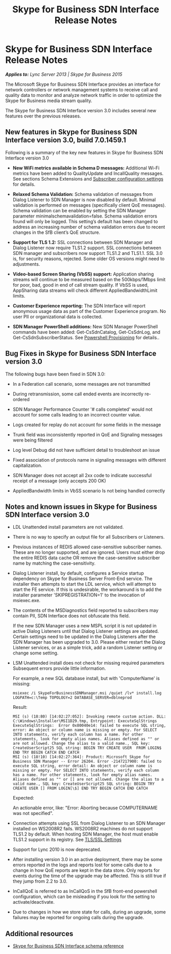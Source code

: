 ﻿---
title: Skype for Business SDN Interface Release Notes
TOCTitle: Skype for Business SDN Interface Release Notes
ms:assetid: 726f613b-4639-4433-85db-50a572778ab8
ms:mtpsurl: https://msdn.microsoft.com/en-us/library/Mt269085(v=office.16)
ms:contentKeyID: 66262507
ms.date: 02/27/2017
mtps_version: v=office.16
---

# Skype for Business SDN Interface Release Notes


_**Applies to:** Lync Server 2013 | Skype for Business 2015_

The Microsoft Skype for Business SDN Interface provides an interface for network controllers or network management systems to receive call and quality data to monitor and analyze network traffic in order to optimize the Skype for Business media stream quality.

The Skype for Business SDN Interface version 3.0 includes several new features over the previous releases.

## New features in Skype for Business SDN Interface version 3.0, build 7.0.1459.1

Following is a summary of the key new features in Skype for Business SDN Interface version 3.0

  - **New WiFi metrics available in Schema D messages:** Additional Wi-Fi metrics have been added to QualityUpdate and IncallQuality messages. See sections Schema Extensions and [Subscriber configuration settings](configuring-sdn-interface-using-the-command-prompt.md) for details.

  - **Relaxed Schema Validation:** Schema validation of messages from Dialog Listener to SDN Manager is now disabled by default. Minimal validation is performed on messages (specifically client QoE messages). Schema validation can be enabled by setting the SDN Manager parameter minimalschemavalidation=false. Schema validation errors found will only be logged. This setting’s default has been changed to address an increasing number of schema validation errors due to recent changes in the SfB client’s QoE structure.

  - **Support for TLS 1.2:** SSL connections between SDN Manager and Dialog Listener now require TLS1.2 support. SSL connections between SDN manager and subscribers now support TLS1.2 and TLS1.1. SSL 3.0 is, for security reasons, rejected. Some older OS versions might need to adjustments.

  - **Video-based Screen Sharing (VbSS) support:** Application sharing streams will continue to be measured based on the 500kbps/1Mbps limit for poor, bad, good in end of call stream quality. If VbSS is used, AppSharing data streams will check different AppliedBandwidthLimit limits.

  - **Customer Experience reporting:** The SDN Interface will report anonymous usage data as part of the Customer Experience program. No user PII or organizational data is collected.

  - **SDN Manager PowerShell additions:** New SDN Manager PowerShell commands have been added: Get-CsSdnCatalog, Get-CsSdnLog, and Get-CsSdnSubscriberStatus. See [Powershell Provisioning](powershell-provisioning.md) for details..

## Bug Fixes in Skype for Business SDN Interface version 3.0

The following bugs have been fixed in SDN 3.0:

  - In a Federation call scenario, some messages are not transmitted

  - During retransmission, some call ended events are incorrectly re-ordered

  - SDN Manager Performance Counter '\# calls completed' would not account for some calls leading to an incorrect counter value.

  - Logs created for replay do not account for some fields in the message

  - Trunk field was inconsistently reported in QoE and Signaling messages were being filtered

  - Log level Debug did not have sufficient detail to troubleshoot an issue

  - Fixed association of protocols name in signaling messages with different capitalization.

  - SDN Manager does not accept all 2xx code to indicate successful receipt of a message (only accepts 200 OK)

  - AppliedBandwidth limits in VbSS scenario Is not being handled correctly

## Notes and known issues in Skype for Business SDN Interface version 3.0

  - LDL Unattended install parameters are not validated.

  - There is no way to specify an output file for all Subscribers or Listeners.

  - Previous instances of REDIS allowed case-sensitive subscriber names. These are no longer supported, and are ignored. Users must either drop the entire REDIS data cache OR remove the case-sensitive subscriber name by matching the case-sensitivity.

  - Dialog Listener install, by default, configures a Service startup dependency on Skype for Business Server Front-End service. The installer then attempts to start the LDL service, which will attempt to start the FE service. If this is undesirable, the workaround is to add the installer parameter 'SKIPREGISTRATION=1' to the invocation of msiexec.exe.

  - The contents of the MSDiagnostics field reported to subscribers may contain PII, SDN Interface does not obfuscate this field.
    
    If the new SDN Manager uses a new MSPL script it is not updated in active Dialog Listeners until that Dialog Listener settings are updated. Certain settings need to be updated in the Dialog Listeners after the SDN Manager has been upgraded to 3.0. Please either restart the Dialog Listener services, or as a simple trick, add a random Listener setting or change some setting.

  - LSM Unattended install does not check for missing required parameters Subsequent errors provide little information.
    
    For example, a new SQL database install, but with 'ComputerName' is missing:
    
        msiexec /i SkypeForBusinessSDNManager.msi /quiet /lv* install.log LOGPATH=c:\Temp TOPOLOGY=2 DATABASE_SERVER=dblneprod
    
    Result:
    
        MSI (s) (18:80) [14:02:27:052]: Invoking remote custom action. DLL: C:\Windows\Installer\MSI1D29.tmp, Entrypoint: ExecuteSqlStrings
        ExecuteSqlStrings:  Error 0x80040e14: failed to execute SQL string, error: An object or column name is missing or empty. For SELECT INTO statements, verify each column has a name. For other statements, look for empty alias names. Aliases defined as "" or are not allowed. Change the alias to a valid name., SQL key: CreateUserScript25 SQL string: BEGIN TRY CREATE USER  FROM LOGIN$ END TRY BEGIN CATCH END CATCH
        MSI (s) (18!10) [14:02:27:364]: Product: Microsoft Skype for Business SDN Manager -- Error 26204. Error -2147217900: failed to execute SQL string, error detail: An object or column name is missing or empty. For SELECT INTO statements, verify each column has a name. For other statements, look for empty alias names. Aliases defined as "" or [] are not allowed. Change the alias to a valid name., SQL key: CreateUserScript25 SQL string: BEGIN TRY CREATE USER [] FROM LOGIN[\$] END TRY BEGIN CATCH END CATCH
    
    Expected:
    
    An actionable error, like: "Error: Aborting because COMPUTERNAME was not specified".

  - Connection attempts using SSL from Dialog Listener to an SDN Manager installed on WS2008R2 fails. WS2008R2 machines do not support TLS1.2 by default. When hosting SDN Manager, the host must enable TLS1.2 support in its registry. See [TLS/SSL Settings](https://technet.microsoft.com/en-us/library/dn786418\(v=ws.11\).aspx)

  - Support for Lync 2010 is now deprecated.

  - After installing version 3.0 in an active deployment, there may be some errors reported in the logs and reports lost for some calls due to a change in how QoE reports are kept in the data store. Only reports for events during the time of the upgrade may be affected. This is still true if they jump from 2.2 to 3.0.

  - InCallQoE is referred to as InCallQoS in the SfB front-end powershell configuration, which can be misleading if you look for the setting to activate/deactivate.

  - Due to changes in how we store state for calls, during an upgrade, some failures may be reported for ongoing calls during the upgrade.

## Additional resources

  - [Skype for Business SDN Interface schema reference](https://msdn.microsoft.com/en-us/library/dn965442\(v=office.16\))

